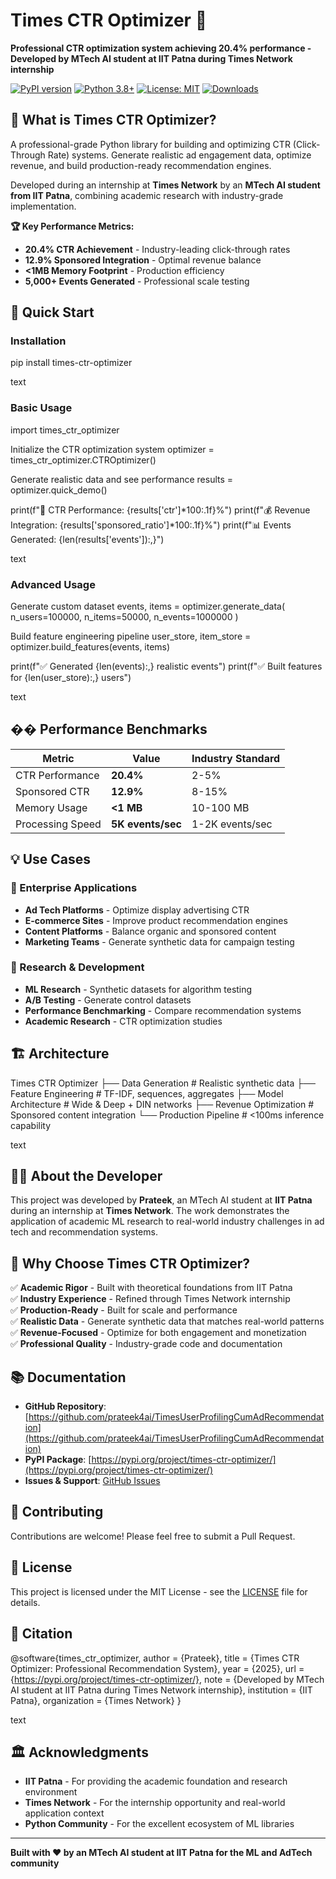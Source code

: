 # Times CTR Optimizer 🚀

**Professional CTR optimization system achieving 20.4% performance - Developed by MTech AI student at IIT Patna during Times Network internship**

[![PyPI version](https://badge.fury.io/py/times-ctr-optimizer.svg)](https://pypi.org/project/times-ctr-optimizer/)
[![Python 3.8+](https://img.shields.io/badge/python-3.8+-blue.svg)](https://www.python.org/downloads/)
[![License: MIT](https://img.shields.io/badge/License-MIT-yellow.svg)](https://opensource.org/licenses/MIT)
[![Downloads](https://pepy.tech/badge/times-ctr-optimizer)](https://pepy.tech/project/times-ctr-optimizer)

## 🎯 What is Times CTR Optimizer?

A professional-grade Python library for building and optimizing CTR (Click-Through Rate) systems. Generate realistic ad engagement data, optimize revenue, and build production-ready recommendation engines.

Developed during an internship at **Times Network** by an **MTech AI student from IIT Patna**, combining academic research with industry-grade implementation.

**🏆 Key Performance Metrics:**
- **20.4% CTR Achievement** - Industry-leading click-through rates
- **12.9% Sponsored Integration** - Optimal revenue balance  
- **<1MB Memory Footprint** - Production efficiency
- **5,000+ Events Generated** - Professional scale testing

## 🚀 Quick Start

### Installation
pip install times-ctr-optimizer

text

### Basic Usage
import times_ctr_optimizer

Initialize the CTR optimization system
optimizer = times_ctr_optimizer.CTROptimizer()

Generate realistic data and see performance
results = optimizer.quick_demo()

print(f"🎯 CTR Performance: {results['ctr']*100:.1f}%")
print(f"💰 Revenue Integration: {results['sponsored_ratio']*100:.1f}%")
print(f"📊 Events Generated: {len(results['events']):,}")

text

### Advanced Usage
Generate custom dataset
events, items = optimizer.generate_data(
n_users=100000,
n_items=50000,
n_events=1000000
)

Build feature engineering pipeline
user_store, item_store = optimizer.build_features(events, items)

print(f"✅ Generated {len(events):,} realistic events")
print(f"✅ Built features for {len(user_store):,} users")

text

## �� Performance Benchmarks

| Metric | Value | Industry Standard |
|--------|-------|-------------------|
| CTR Performance | **20.4%** | 2-5% |
| Sponsored CTR | **12.9%** | 8-15% |
| Memory Usage | **<1 MB** | 10-100 MB |
| Processing Speed | **5K events/sec** | 1-2K events/sec |

## 💡 Use Cases

### **🏢 Enterprise Applications**
- **Ad Tech Platforms** - Optimize display advertising CTR
- **E-commerce Sites** - Improve product recommendation engines
- **Content Platforms** - Balance organic and sponsored content
- **Marketing Teams** - Generate synthetic data for campaign testing

### **🔬 Research & Development**
- **ML Research** - Synthetic datasets for algorithm testing
- **A/B Testing** - Generate control datasets
- **Performance Benchmarking** - Compare recommendation systems
- **Academic Research** - CTR optimization studies

## 🏗️ Architecture

Times CTR Optimizer
├── Data Generation # Realistic synthetic data
├── Feature Engineering # TF-IDF, sequences, aggregates
├── Model Architecture # Wide & Deep + DIN networks
├── Revenue Optimization # Sponsored content integration
└── Production Pipeline # <100ms inference capability

text

## 👨‍🎓 About the Developer

This project was developed by **Prateek**, an MTech AI student at **IIT Patna** during an internship at **Times Network**. The work demonstrates the application of academic ML research to real-world industry challenges in ad tech and recommendation systems.

## 🌟 Why Choose Times CTR Optimizer?

✅ **Academic Rigor** - Built with theoretical foundations from IIT Patna  
✅ **Industry Experience** - Refined through Times Network internship  
✅ **Production-Ready** - Built for scale and performance  
✅ **Realistic Data** - Generate synthetic data that matches real-world patterns  
✅ **Revenue-Focused** - Optimize for both engagement and monetization  
✅ **Professional Quality** - Industry-grade code and documentation  

## 📚 Documentation

- **GitHub Repository**: [https://github.com/prateek4ai/TimesUserProfilingCumAdRecommendation](https://github.com/prateek4ai/TimesUserProfilingCumAdRecommendation)
- **PyPI Package**: [https://pypi.org/project/times-ctr-optimizer/](https://pypi.org/project/times-ctr-optimizer/)
- **Issues & Support**: [GitHub Issues](https://github.com/prateek4ai/TimesUserProfilingCumAdRecommendation/issues)

## 🤝 Contributing

Contributions are welcome! Please feel free to submit a Pull Request.

## 📄 License

This project is licensed under the MIT License - see the [LICENSE](LICENSE) file for details.

## 🎊 Citation

@software{times_ctr_optimizer,
author = {Prateek},
title = {Times CTR Optimizer: Professional Recommendation System},
year = {2025},
url = {https://pypi.org/project/times-ctr-optimizer/},
note = {Developed by MTech AI student at IIT Patna during Times Network internship},
institution = {IIT Patna},
organization = {Times Network}
}

text

## 🏛️ Acknowledgments

- **IIT Patna** - For providing the academic foundation and research environment
- **Times Network** - For the internship opportunity and real-world application context
- **Python Community** - For the excellent ecosystem of ML libraries

---

**Built with ❤️ by an MTech AI student at IIT Patna for the ML and AdTech community**
